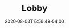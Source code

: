 ---
title: "Lobby"
date: 2020-08-03T15:56:49-04:00
type: book

weight: 20

toc: true

# But this in the body to list children pages
# {{< list_children >}}
---